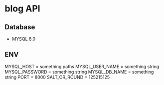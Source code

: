 # blog API

## Database

- MYSQL 8.0

## ENV

MYSQL_HOST = something paths
MYSQL_USER_NAME = something string
MYSQL_PASSWORD = something string
MYSQL_DB_NAME = something string
PORT = 8000
SALT_OR_ROUND =  125215125
